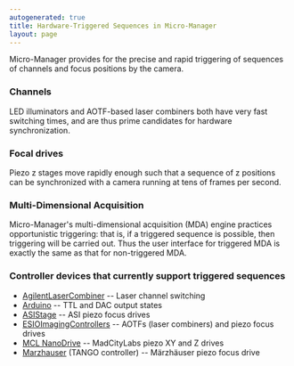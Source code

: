 ```yaml
---
autogenerated: true
title: Hardware-Triggered Sequences in Micro-Manager
layout: page
---
```



 Micro-Manager provides for the precise and rapid
triggering of sequences of channels and focus positions by the camera.

### Channels

LED illuminators and AOTF-based laser combiners both have very fast
switching times, and are thus prime candidates for hardware
synchronization.

### Focal drives

Piezo z stages move rapidly enough such that a sequence of z positions
can be synchronized with a camera running at tens of frames per second.

### Multi-Dimensional Acquisition

Micro-Manager's multi-dimensional acquisition (MDA) engine practices
opportunistic triggering: that is, if a triggered sequence is possible,
then triggering will be carried out. Thus the user interface for
triggered MDA is exactly the same as that for non-triggered MDA.

### Controller devices that currently support triggered sequences

-   [AgilentLaserCombiner](AgilentLaserCombiner "wikilink") -- Laser
    channel switching
-   [Arduino](Arduino "wikilink") -- TTL and DAC output states
-   [ASIStage](ASIStage "wikilink") -- ASI piezo focus drives
-   [ESIOImagingControllers](ESIOImagingControllers "wikilink") -- AOTFs
    (laser combiners) and piezo focus drives
-   [MCL NanoDrive](MCL_NanoDrive "wikilink") -- MadCityLabs piezo XY
    and Z drives
-   [Marzhauser](Marzhauser "wikilink") (TANGO controller) -- Märzhäuser
    piezo focus drive
